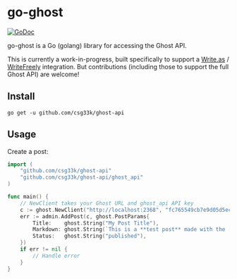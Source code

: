 # go-ghost

[![GoDoc](https://godoc.org/github.com/csg33k/ghost-api?status.svg)](https://godoc.org/github.com/csg33k/ghost-api)

go-ghost is a Go (golang) library for accessing the Ghost API.

This is currently a work-in-progress, built specifically to support a [Write.as](https://write.as) / [WriteFreely](https://writefreely.org) integration. But contributions (including those to support the full Ghost API) are welcome!

## Install

```text
go get -u github.com/csg33k/ghost-api
```

## Usage

Create a post:

```go
import (
	"github.com/csg33k/ghost-api"
	"github.com/csg33k/ghost-api/ghost_api"
)

func main() {
	// NewClient takes your Ghost URL and ghost_api API key
	c := ghost.NewClient("http://localhost:2368", "fc765549cb7e9d05d5ecf2c9:d3e6d27fcf782ceebea59024010aec...")
	err := admin.AddPost(c, ghost.PostParams{
		Title:    ghost.String("My Post Title"),
		Markdown: ghost.String(`This is a **test post** made with the [go-ghost](https://github.com/csg33k/ghost-api) library.`),
		Status:   ghost.String("published"),
	})
	if err != nil {
		// Handle error
	}
}
```
